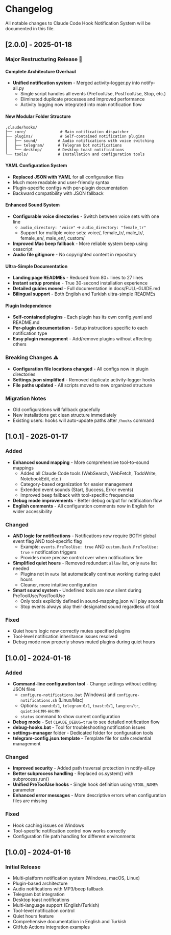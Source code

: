 # Changelog

All notable changes to Claude Code Hook Notification System will be documented in this file.

## [2.0.0] - 2025-01-18

### Major Restructuring Release 🚀

#### **Complete Architecture Overhaul**
- **Unified notification system** - Merged activity-logger.py into notify-all.py
  - Single script handles all events (PreToolUse, PostToolUse, Stop, etc.)
  - Eliminated duplicate processes and improved performance
  - Activity logging now integrated into main notification flow

#### **New Modular Folder Structure**
```
.claude/hooks/
├── core/               # Main notification dispatcher
├── plugins/            # Self-contained notification plugins
│   ├── sound/         # Audio notifications with voice switching
│   ├── telegram/      # Telegram bot notifications
│   └── desktop/       # Desktop toast notifications
└── tools/             # Installation and configuration tools
```

#### **YAML Configuration System**
- **Replaced JSON with YAML** for all configuration files
- Much more readable and user-friendly syntax
- Plugin-specific configs with per-plugin documentation
- Backward compatibility with JSON fallback

#### **Enhanced Sound System**
- **Configurable voice directories** - Switch between voice sets with one line
  - `audio_directory: "voice"` → `audio_directory: "female_tr"`
  - Support for multiple voice sets: voice/, female_tr/, male_tr/, female_en/, male_en/, custom/
- **Improved Mac beep fallback** - More reliable system beep using osascript
- **Audio file gitignore** - No copyrighted content in repository

#### **Ultra-Simple Documentation**
- **Landing page READMEs** - Reduced from 80+ lines to 27 lines
- **Instant setup promise** - True 30-second installation experience
- **Detailed guides moved** - Full documentation in docs/FULL-GUIDE.md
- **Bilingual support** - Both English and Turkish ultra-simple READMEs

#### **Plugin Independence**
- **Self-contained plugins** - Each plugin has its own config.yaml and README.md
- **Per-plugin documentation** - Setup instructions specific to each notification type
- **Easy plugin management** - Add/remove plugins without affecting others

### Breaking Changes ⚠️
- **Configuration file locations changed** - All configs now in plugin directories
- **Settings.json simplified** - Removed duplicate activity-logger hooks
- **File paths updated** - All scripts moved to new organized structure

### Migration Notes
- Old configurations will fallback gracefully
- New installations get clean structure immediately
- Existing users: hooks will auto-update paths after `/hooks` command

## [1.0.1] - 2025-01-17

### Added
- **Enhanced sound mapping** - More comprehensive tool-to-sound mappings
  - Added all Claude Code tools (WebSearch, WebFetch, TodoWrite, NotebookEdit, etc.)
  - Category-based organization for easier management
  - Extended event sounds (Start, Success, Error events)
  - Improved beep fallback with tool-specific frequencies
- **Debug mode improvements** - Better debug output for notification flow
- **English comments** - All configuration comments now in English for wider accessibility

### Changed
- **AND logic for notifications** - Notifications now require BOTH global event flag AND tool-specific flag
  - Example: `events.PreToolUse: true` AND `custom.Bash.PreToolUse: true` = notification triggers
  - Provides more precise control over when notifications fire
- **Simplified quiet hours** - Removed redundant `allow` list, only `mute` list needed
  - Plugins not in `mute` list automatically continue working during quiet hours
  - Cleaner, more intuitive configuration
- **Smart sound system** - Undefined tools are now silent during PreToolUse/PostToolUse
  - Only tools explicitly defined in sound-mapping.json will play sounds
  - Stop events always play their designated sound regardless of tool

### Fixed
- Quiet hours logic now correctly mutes specified plugins
- Tool-level notification inheritance issues resolved
- Debug mode now properly shows muted plugins during quiet hours

## [1.0.0] - 2024-01-16

### Added
- **Command-line configuration tool** - Change settings without editing JSON files
  - `configure-notifications.bat` (Windows) and `configure-notifications.sh` (Linux/Mac)
  - Options: `sound:0/1`, `telegram:0/1`, `toast:0/1`, `lang:en/tr`, `quiet:HH:MM-HH:MM`
  - `status` command to show current configuration
- **Debug mode** - Set `CLAUDE_DEBUG=true` to see detailed notification flow
- **debug-hooks.bat** - Tool for troubleshooting notification issues
- **settings-manager** folder - Dedicated folder for configuration tools
- **telegram-config.json.template** - Template file for safe credential management

### Changed
- **Improved security** - Added path traversal protection in notify-all.py
- **Better subprocess handling** - Replaced os.system() with subprocess.run()
- **Unified PreToolUse hooks** - Single hook definition using `%TOOL_NAME%` parameter
- **Enhanced error messages** - More descriptive errors when configuration files are missing

### Fixed
- Hook caching issues on Windows
- Tool-specific notification control now works correctly
- Configuration file path handling for different environments

## [1.0.0] - 2024-01-16

### Initial Release
- Multi-platform notification system (Windows, macOS, Linux)
- Plugin-based architecture
- Audio notifications with MP3/beep fallback
- Telegram bot integration
- Desktop toast notifications
- Multi-language support (English/Turkish)
- Tool-level notification control
- Quiet hours feature
- Comprehensive documentation in English and Turkish
- GitHub Actions integration examples